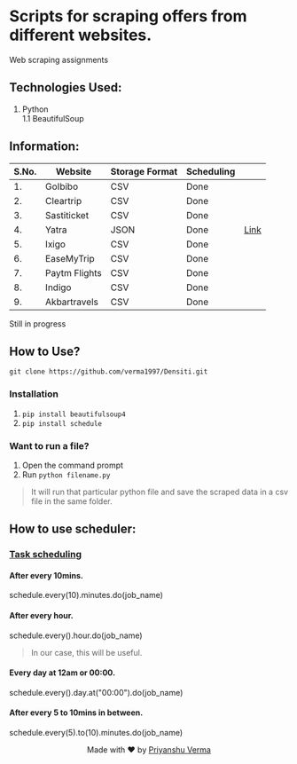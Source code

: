 # Scripts for scraping offers from different websites.
Web scraping assignments

## Technologies Used:
1. Python <br/>
  1.1 BeautifulSoup
## Information:

| S.No. | Website       | Storage Format  | Scheduling |                                                 |
| ----- | ------------- | --------------- | ---------- |------------------------------------------------ |
| 1.    | GoIbibo       | CSV             | Done       |                                                 |
| 2.    | Cleartrip     | CSV             | Done       |                                                 |
| 3.    | Sastiticket   | CSV             | Done       |                                                 |
| 4.    | Yatra         | JSON            | Done       |[Link](https://github.com/verma1997/webscraping) |
| 5.    | Ixigo         | CSV             | Done       |                                                 |
| 6.    | EaseMyTrip    | CSV             | Done       |                                                 |
| 7.    | Paytm Flights | CSV             | Done       |                                                 |
| 8.    | Indigo        | CSV             | Done       |                                                 |
| 9.    | Akbartravels  | CSV             | Done       |                                                 |

Still in progress
## How to Use?
`git clone https://github.com/verma1997/Densiti.git`
### Installation
1. `pip install beautifulsoup4`
2. `pip install schedule`
### Want to run a file?
1. Open the command prompt
2. Run `python filename.py`
>It will run that particular python file and save the scraped data in a csv file in the same folder.

## How to use scheduler:
  ### [Task scheduling](https://www.geeksforgeeks.org/python-schedule-library/) 
   #### After every 10mins.  
   schedule.every(10).minutes.do(job_name) 

   #### After every hour. 
   schedule.every().hour.do(job_name)
   >In our case, this will be useful.

   #### Every day at 12am or 00:00. 
   schedule.every().day.at("00:00").do(job_name) 

   #### After every 5 to 10mins in between. 
   schedule.every(5).to(10).minutes.do(job_name)
   
<p align="center"> Made with ❤ by <a href="https://github.com/verma1997">Priyanshu Verma</a></p>
